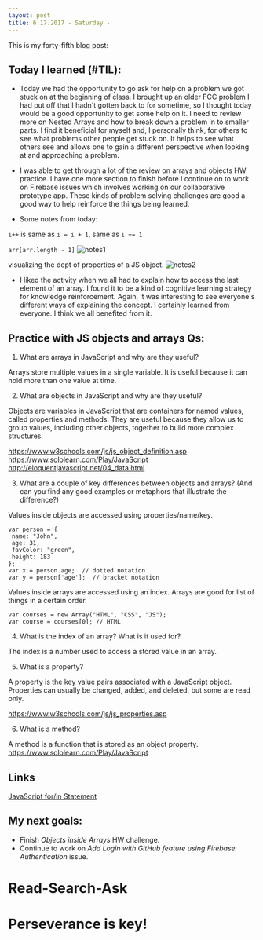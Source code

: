 ```yaml
---
layout: post
title: 6.17.2017 - Saturday - 
---
```


This is my forty-fifth blog post: 

## Today I learned (#TIL):   

- Today we had the opportunity to go ask for help on a problem we got stuck on at the beginning of class.  I brought up an older FCC problem I had put off that I hadn't gotten back to for sometime, so I thought today would be a good opportunity to get some help on it.  I need to review more on Nested Arrays and how to break down a problem in to smaller parts.  I find it beneficial for myself and, I personally think, for others to see what problems other people get stuck on.  It helps to see what others see and allows one to gain a different perspective when looking at and approaching a problem.  

- I was able to get through a lot of the review on arrays and objects HW practice.  I have one more section to finish before I continue on to work on Firebase issues which involves working on our collaborative prototype app.  These kinds of problem solving challenges are good a good way to help reinforce the things being learned.

- Some notes from today:

```i++``` is same as ```i = i + 1```, same as ```i += 1```

```arr[arr.length - 1]```
![notes1](/images/notes6172017b.jpg)

visualizing the dept of properties of a JS object. 
![notes2](/images/notes6172017a.jpg)

- I liked the activity when we all had to explain how to access the last element of an array.  I found it to be a kind of cognitive learning strategy for knowledge reinforcement.  Again, it was interesting to see everyone's different ways of explaining the concept.  I certainly learned from everyone.  I think we all benefited from it. 


## Practice with JS objects and arrays Qs:

1) What are arrays in JavaScript and why are they useful?

Arrays store multiple values in a single variable. It is useful because it can hold more than one value at time. 


2) What are objects in JavaScript and why are they useful?

Objects are variables in JavaScript that are containers for named values, called properties and methods.  They are useful because they allow us to group values, including other objects, together to build more complex structures.

https://www.w3schools.com/js/js_object_definition.asp
https://www.sololearn.com/Play/JavaScript
http://eloquentjavascript.net/04_data.html


3) What are a couple of key differences between objects and arrays? (And can you find any good examples or metaphors that illustrate the difference?)

Values inside objects are accessed using properties/name/key.


```
var person = {
 name: "John", 
 age: 31, 
 favColor: "green", 
 height: 183
};
var x = person.age;  // dotted notation
var y = person['age'];  // bracket notation
```

Values inside arrays are accessed using an index.  Arrays are good for list of things in a certain order. 


```
var courses = new Array("HTML", "CSS", "JS"); 
var course = courses[0]; // HTML
```

4) What is the index of an array? What is it used for?

The index is a number used to access a stored value in an array. 


5) What is a property?

A property is the key value pairs associated with a JavaScript object.
Properties can usually be changed, added, and deleted, but some are read only.

https://www.w3schools.com/js/js_properties.asp


6) What is a method?

A method is a function that is stored as an object property. 
https://www.sololearn.com/Play/JavaScript

## Links

[JavaScript for/in Statement](https://www.w3schools.com/jsref/jsref_forin.asp)


## My next goals:
- Finish _Objects inside Arrays_ HW challenge.
- Continue to work on _Add Login with GitHub feature using Firebase Authentication_ issue.


# Read-Search-Ask

# Perseverance is key!








